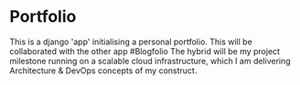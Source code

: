 # Portfolio

This is a django 'app' initialising a personal portfolio.
This will be collaborated with the other app #Blogfolio
The hybrid will be my project milestone running on a scalable
cloud infrastructure, which I am delivering Architecture & DevOps
concepts of my construct.
